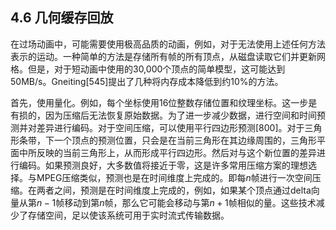 ## 4.6 几何缓存回放

在过场动画中，可能需要使用极高品质的动画，例如，对于无法使用上述任何方法表示的运动。一种简单的方法是存储所有帧的所有顶点，从磁盘读取它们并更新网格。但是，对于短动画中使用的30,000个顶点的简单模型，这可能达到50MB/s。Gneiting[545]提出了几种将内存成本降低到约10%的方法。

首先，使用量化。例如，每个坐标使用16位整数存储位置和纹理坐标。这一步是有损的，因为压缩后无法恢复原始数据。为了进一步减少数据，进行空间和时间预测并对差异进行编码。对于空间压缩，可以使用平行四边形预测[800]。对于三角形条带，下一个顶点的预测位置，只会是在当前三角形在其边缘周围的，三角形平面中所反映的当前三角形上，从而形成平行四边形。然后对与这个新位置的差异进行编码。如果预测良好，大多数值将接近于零，这是许多常用压缩方案的理想选择。与MPEG压缩类似，预测也是在时间维度上完成的。即每$n$帧进行一次空间压缩。在两者之间，预测是在时间维度上完成的，例如，如果某个顶点通过delta向量从第$n-1$帧移动到第$n$帧，那么它可能会移动与第$n+1$帧相似的量。这些技术减少了存储空间，足以使该系统可用于实时流式传输数据。